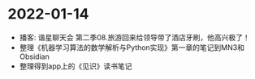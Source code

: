 # 2022-01-14

- 播客: 谐星聊天会 第二季08.旅游回来给领导带了酒店牙刷，他高兴极了！
- 整理《机器学习算法的数学解析与Python实现》第一章的笔记到MN3和Obsidian
- 整理得到app上的《见识》读书笔记